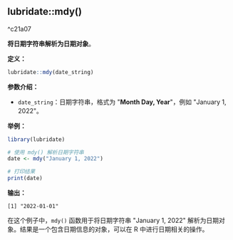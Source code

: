 
## lubridate::mdy()

^c21a07

**将日期字符串解析为日期对象**。

**定义：**
```r
lubridate::mdy(date_string)
```

**参数介绍：**
- `date_string`：日期字符串，格式为 "**Month Day, Year**"，例如 "January 1, 2022"。

**举例：**
```r
library(lubridate)

# 使用 mdy() 解析日期字符串
date <- mdy("January 1, 2022")

# 打印结果
print(date)
```

**输出：**
```
[1] "2022-01-01"
```

在这个例子中，`mdy()` 函数用于将日期字符串 "January 1, 2022" 解析为日期对象。结果是一个包含日期信息的对象，可以在 R 中进行日期相关的操作。